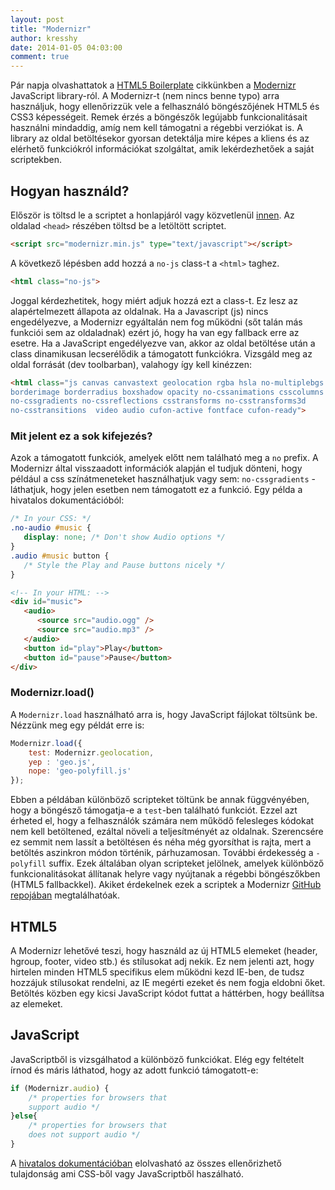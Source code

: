 ```yaml
---
layout: post
title: "Modernizr"
author: kresshy
date: 2014-01-05 04:03:00
comment: true
---
```


Pár napja olvashattatok a [HTML5 Boilerplate](http://kir-dev.sch.bme.hu/2014/01/03/a-html5-boilerplate/) cikkünkben a [Modernizr](http://modernizr.com/) JavaScript library-ról. A Modernizr-t (nem nincs benne typo) arra használjuk, hogy ellenőrizzük vele a felhasználó böngészőjének HTML5 és CSS3 képességeit. 
Remek érzés a böngészők legújabb funkcionalitásait használni mindaddig, amíg nem kell támogatni a régebbi verziókat is. A library az oldal betöltésekor gyorsan detektálja mire képes a kliens és az elérhető funkciókról információkat szolgáltat, amik lekérdezhetőek a saját scriptekben.

## Hogyan használd?

Először is töltsd le a scriptet a honlapjáról vagy közvetlenül [innen](http://modernizr.com/download/#-fontface-backgroundsize-borderimage-borderradius-boxshadow-flexbox-hsla-multiplebgs-opacity-rgba-textshadow-cssanimations-csscolumns-generatedcontent-cssgradients-cssreflections-csstransforms-csstransforms3d-csstransitions-applicationcache-canvas-canvastext-draganddrop-hashchange-history-audio-video-indexeddb-input-inputtypes-localstorage-postmessage-sessionstorage-websockets-websqldatabase-webworkers-geolocation-inlinesvg-smil-svg-svgclippaths-touch-webgl-shiv-cssclasses-addtest-prefixed-teststyles-testprop-testallprops-hasevent-prefixes-domprefixes-load). 
Az oldalad `<head>` részében töltsd be a letöltött scriptet.

~~~html
<script src="modernizr.min.js" type="text/javascript"></script>
~~~

A következő lépésben add hozzá a `no-js` class-t a `<html>` taghez.

~~~html
<html class="no-js">
~~~

Joggal kérdezhetitek, hogy miért adjuk hozzá ezt a class-t. Ez lesz az alapértelmezett állapota az oldalnak. Ha a Javascript (js) nincs engedélyezve, a Modernizr egyáltalán nem fog működni (sőt talán más funkciói sem az oldaladnak) ezért jó, hogy ha van egy fallback erre az esetre. Ha a JavaScript engedélyezve van, akkor az oldal betöltése után a class dinamikusan lecserélődik a támogatott funkciókra. Vizsgáld meg az oldal forrását (dev toolbarban), valahogy így kell kinézzen:

~~~html 
<html class="js canvas canvastext geolocation rgba hsla no-multiplebgs
borderimage borderradius boxshadow opacity no-cssanimations csscolumns 
no-cssgradients no-cssreflections csstransforms no-csstransforms3d 
no-csstransitions  video audio cufon-active fontface cufon-ready"> 
~~~

### Mit jelent ez a sok kifejezés?

Azok a támogatott funkciók, amelyek előtt nem található meg a `no` prefix. A Modernizr által visszaadott információk alapján el tudjuk dönteni, hogy például a css színátmeneteket használhatjuk vagy sem: `no-cssgradients` - láthatjuk, hogy jelen esetben nem támogatott ez a funkció. Egy példa a hivatalos dokumentációból:

~~~css
/* In your CSS: */
.no-audio #music {
   display: none; /* Don't show Audio options */
}
.audio #music button {
   /* Style the Play and Pause buttons nicely */
}
~~~

~~~html
<!-- In your HTML: -->
<div id="music">
   <audio>
      <source src="audio.ogg" />
      <source src="audio.mp3" />
   </audio>
   <button id="play">Play</button>
   <button id="pause">Pause</button>
</div>
~~~

### Modernizr.load()

A `Modernizr.load` használható arra is, hogy JavaScript fájlokat töltsünk be. Nézzünk meg egy példát erre is:

~~~js
Modernizr.load({
    test: Modernizr.geolocation,
    yep : 'geo.js',
    nope: 'geo-polyfill.js'
});
~~~

Ebben a példában különböző scripteket töltünk be annak függvényében, hogy a böngésző támogatja-e a `test`-ben található funkciót. Ezzel azt érheted el, hogy a felhasználók számára nem működő felesleges kódokat nem kell betöltened, ezáltal növeli a teljesítményét az oldalnak. Szerencsére ez semmit nem lassít a betöltésen és néha még gyorsíthat is rajta, mert a betöltés aszinkron módon történik, párhuzamosan. További érdekesség a `-polyfill` suffix. Ezek általában olyan scripteket jelölnek, amelyek különböző funkcionalitásokat állítanak helyre vagy nyújtanak a régebbi böngészőkben (HTML5 fallbackkel). Akiket érdekelnek ezek a scriptek a Modernizr [GitHub repojában](https://github.com/Modernizr/Modernizr/wiki/HTML5-Cross-browser-Polyfills) megtalálhatóak.

## HTML5

A Modernizr lehetővé teszi, hogy használd az új HTML5 elemeket (header, hgroup, footer, video stb.) és stílusokat adj nekik. Ez nem jelenti azt, hogy hirtelen minden HTML5 specifikus elem működni kezd IE-ben, de tudsz hozzájuk stílusokat rendelni, az IE megérti ezeket és nem fogja eldobni őket. Betöltés közben egy kicsi JavaScript kódot futtat a háttérben, hogy beállítsa az elemeket.

## JavaScript

JavaScriptből is vizsgálhatod a különböző funkciókat. Elég egy feltételt írnod és máris láthatod, hogy az adott funkció támogatott-e:

~~~js
if (Modernizr.audio) {
    /* properties for browsers that
    support audio */
}else{
    /* properties for browsers that
    does not support audio */
}
~~~

A [hivatalos dokumentációban](http://modernizr.com/docs/) elolvasható az összes ellenőrizhető tulajdonság ami CSS-ből vagy JavaScriptből haszálható.


